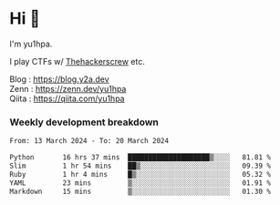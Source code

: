 # Hi 👋

I'm yu1hpa.

I play CTFs w/ [Thehackerscrew](https://www.thehackerscrew.team/) etc.

Blog : https://blog.y2a.dev  
Zenn : https://zenn.dev/yu1hpa  
Qiita : https://qiita.com/yu1hpa  

### Weekly development breakdown

<!--START_SECTION:waka-->

```txt
From: 13 March 2024 - To: 20 March 2024

Python       16 hrs 37 mins  ████████████████████▒░░░░   81.81 %
Slim         1 hr 54 mins    ██▒░░░░░░░░░░░░░░░░░░░░░░   09.39 %
Ruby         1 hr 4 mins     █▒░░░░░░░░░░░░░░░░░░░░░░░   05.32 %
YAML         23 mins         ▒░░░░░░░░░░░░░░░░░░░░░░░░   01.91 %
Markdown     15 mins         ▒░░░░░░░░░░░░░░░░░░░░░░░░   01.30 %
```

<!--END_SECTION:waka-->

